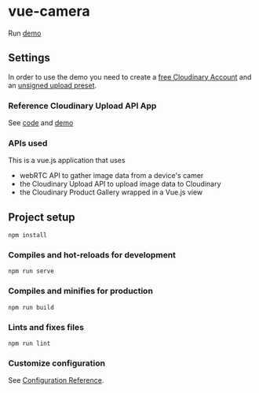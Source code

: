 # vue-camera
Run [demo](https://cloudinary-devs.github.io/index.html)  

## Settings
In order to use the demo you need to create a [free Cloudinary Account](https://cloudinary.com/users/register/free) and an [unsigned upload preset](https://cloudinary.com/documentation/upload_images#upload_presets). 

### Reference Cloudinary Upload API App
See [code](https://github.com/cloudinary-devs/training-vuejs) and [demo](https://cloudinary-devs.github.io/training-vuejs/index.html) 



### APIs used
This is a vue.js application that uses
* webRTC API to gather image data from a device's camer
* the Cloudinary Upload API to upload image data to Cloudinary
* the Cloudinary Product Gallery wrapped in a Vue.js view


## Project setup
```
npm install
```

### Compiles and hot-reloads for development
```
npm run serve
```

### Compiles and minifies for production
```
npm run build
```

### Lints and fixes files
```
npm run lint
```

### Customize configuration
See [Configuration Reference](https://cli.vuejs.org/config/).

 
